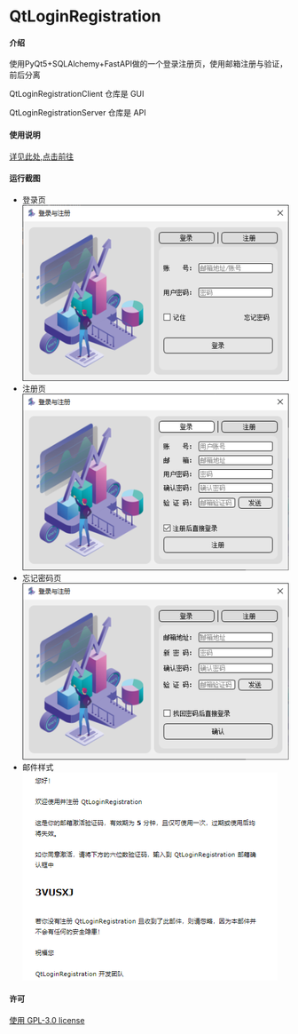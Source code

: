 # QtLoginRegistration

#### 介绍
使用PyQt5+SQLAlchemy+FastAPI做的一个登录注册页，使用邮箱注册与验证，前后分离

QtLoginRegistrationClient 仓库是 GUI

QtLoginRegistrationServer 仓库是 API

#### 使用说明
[详见此处,点击前往](https://www.cnblogs.com/yqbaowo/p/17998599)

#### 运行截图
- 登录页  
  ![login.png](readme/login.png)
- 注册页  
  ![register.png](readme/register.png)
- 忘记密码页  
  ![forget_password.png](readme/forget_password.png)
- 邮件样式  
  ![email.png](readme/email.png)
#### 许可 
 [使用 GPL-3.0 license](https://www.gnu.org/licenses/gpl-3.0.html)